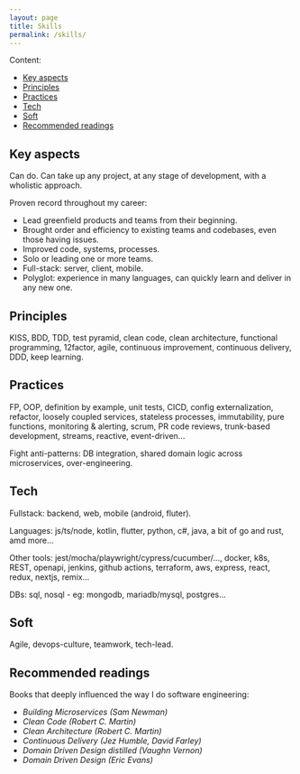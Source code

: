 ```yaml
---
layout: page
title: Skills
permalink: /skills/
---
```


Content:

- [Key aspects](#key-aspects)
- [Principles](#principles)
- [Practices](#practices)
- [Tech](#tech)
- [Soft](#soft)
- [Recommended readings](#recommended-readings)

## Key aspects

Can do. Can take up any project, at any stage of development, with a wholistic approach.

Proven record throughout my career:

- Lead greenfield products and teams from their beginning.
- Brought order and efficiency to existing teams and codebases, even those having issues.
- Improved code, systems, processes.
- Solo or leading one or more teams.
- Full-stack: server, client, mobile.
- Polyglot: experience in many languages, can quickly learn and deliver in any new one.

## Principles

KISS, BDD, TDD, test pyramid, clean code, clean architecture, functional programming, 12factor, agile, continuous improvement, continuous delivery, DDD, keep learning.

## Practices

FP, OOP, definition by example, unit tests, CICD, config externalization, refactor, loosely coupled services, stateless processes, immutability, pure functions, monitoring & alerting, scrum, PR code reviews, trunk-based development, streams, reactive, event-driven...

Fight anti-patterns: DB integration, shared domain logic across microservices, over-engineering.

## Tech

Fullstack: backend, web, mobile (android, fluter).

Languages: js/ts/node, kotlin, flutter, python, c#, java, a bit of go and rust, amd more...

Other tools: jest/mocha/playwright/cypress/cucumber/..., docker, k8s, REST, openapi, jenkins, github actions, terraform, aws, express, react, redux, nextjs, remix...

DBs: sql, nosql - eg: mongodb, mariadb/mysql, postgres...

## Soft

Agile, devops-culture, teamwork, tech-lead.

## Recommended readings

Books that deeply influenced the way I do software engineering:

- _Building Microservices (Sam Newman)_
- _Clean Code (Robert C. Martin)_
- _Clean Architecture (Robert C. Martin)_
- _Continuous Delivery (Jez Humble, David Farley)_
- _Domain Driven Design distilled (Vaughn Vernon)_
- _Domain Driven Design (Eric Evans)_
